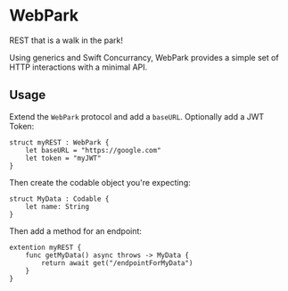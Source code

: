 # WebPark

REST that is a walk in the park!

Using generics and Swift Concurrancy, WebPark provides a simple set of HTTP interactions with a minimal API.

## Usage

Extend the `WebPark` protocol and add a `baseURL`. Optionally add a JWT Token:

```
struct myREST : WebPark {
    let baseURL = "https://google.com"
    let token = "myJWT"
}
```

Then create the codable object you're expecting:

```
struct MyData : Codable {
    let name: String
}
```

Then add a method for an endpoint:

```
extention myREST {
    func getMyData() async throws -> MyData {
        return await get("/endpointForMyData")
    }
}
```




